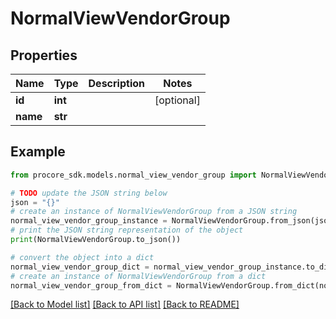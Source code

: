 # NormalViewVendorGroup


## Properties

Name | Type | Description | Notes
------------ | ------------- | ------------- | -------------
**id** | **int** |  | [optional] 
**name** | **str** |  | 

## Example

```python
from procore_sdk.models.normal_view_vendor_group import NormalViewVendorGroup

# TODO update the JSON string below
json = "{}"
# create an instance of NormalViewVendorGroup from a JSON string
normal_view_vendor_group_instance = NormalViewVendorGroup.from_json(json)
# print the JSON string representation of the object
print(NormalViewVendorGroup.to_json())

# convert the object into a dict
normal_view_vendor_group_dict = normal_view_vendor_group_instance.to_dict()
# create an instance of NormalViewVendorGroup from a dict
normal_view_vendor_group_from_dict = NormalViewVendorGroup.from_dict(normal_view_vendor_group_dict)
```
[[Back to Model list]](../README.md#documentation-for-models) [[Back to API list]](../README.md#documentation-for-api-endpoints) [[Back to README]](../README.md)


